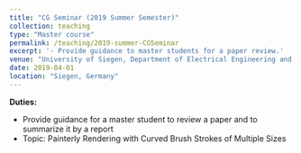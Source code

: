 ```yaml
---
title: "CG Seminar (2019 Summer Semester)"
collection: teaching
type: "Master course"
permalink: /teaching/2019-summer-CGSeminar
excerpt: '- Provide guidance to master students for a paper review.'
venue: "University of Siegen, Department of Electrical Engineering and Computer Science"
date: 2019-04-01
location: "Siegen, Germany"
---
```


**Duties:**
* Provide guidance for a master student to review a paper and to summarize it by a report
* Topic: Painterly Rendering with Curved Brush Strokes of Multiple Sizes

